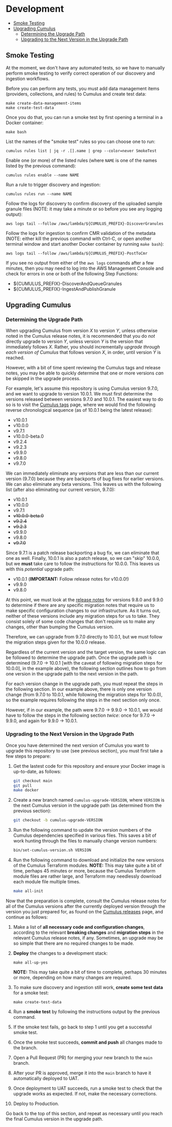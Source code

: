 # Development

- [Smoke Testing](#smoke-testing)
- [Upgrading Cumulus](#upgrading-cumulus)
  - [Determining the Upgrade Path](#determining-the-upgrade-path)
  - [Upgrading to the Next Version in the Upgrade Path](#upgrading-to-the-next-version-in-the-upgrade-path)

## Smoke Testing

At the moment, we don't have any automated tests, so we have to manually perform
smoke testing to verify correct operation of our discovery and ingestion
workflows.

Before you can perform any tests, you must add data management items
(providers, collections, and rules) to Cumulus and create test data:

```plain
make create-data-management-items
make create-test-data
```

Once you do that, you can run a smoke test by first opening a terminal in a
Docker container:

```plain
make bash
```

List the names of the "smoke test" rules so you can choose one to run:

```plain
cumulus rules list | jq -r .[].name | grep --color=never SmokeTest
```

Enable one (or more) of the listed rules (where `NAME` is one of the names listed
by the previous command):

```plain
cumulus rules enable --name NAME
```

Run a rule to trigger discovery and ingestion:

```plain
cumulus rules run --name NAME
```

Follow the logs for discovery to confirm discovery of the uploaded sample
granule files (NOTE: it may take a minute or so before you see any logging
output):

```plain
aws logs tail --follow /aws/lambda/${CUMULUS_PREFIX}-DiscoverGranules
```

Follow the logs for ingestion to confirm CMR validation of the metadata (NOTE:
either kill the previous command with Ctrl-C, or open another terminal window
and start another Docker container by running `make bash`):

```plain
aws logs tail --follow /aws/lambda/${CUMULUS_PREFIX}-PostToCmr
```

If you see no output from either of the `aws logs` commands after a few minutes,
then you may need to log into the AWS Management Console and check for errors in
one or both of the following Step Functions:

- ${CUMULUS_PREFIX}-DiscoverAndQueueGranules
- ${CUMULUS_PREFIX}-IngestAndPublishGranule

## Upgrading Cumulus

### Determining the Upgrade Path

When upgrading Cumulus from version _X_ to version _Y_, unless otherwise noted
in the Cumulus release notes, it is recommended that you do _not_ directly
upgrade to version _Y_, unless version _Y_ is the version that immediately
follows _X_. Rather, you should incrementally _upgrade through each version of
Cumulus_ that follows version _X_, in order, until version _Y_ is reached.

However, with a bit of time spent reviewing the Cumulus tags and release notes,
you may be able to quickly determine that one or more versions _can_ be skipped
in the upgrade process.

For example, let's assume this repository is using Cumulus version 9.7.0, and we
want to upgrade to version 10.0.1. We must first determine the versions released
between versions 9.7.0 and 10.0.1. The easiest way to do so is to visit the
[Cumulus tags] page, where we would find the following reverse chronological
sequence (as of 10.0.1 being the latest release):

- v10.0.1
- v10.0.0
- v9.7.1
- v10.0.0-beta.0
- v9.2.4
- v9.2.3
- v9.9.0
- v9.8.0
- v9.7.0

We can immediately eliminate any versions that are less than our current version
(9.7.0) because they are backports of bug fixes for earlier versions.  We can
also eliminate any beta versions. This leaves us with the following list (after
also eliminating our current version, 9.7.0):

- v10.0.1
- v10.0.0
- v9.7.1
- ~~v10.0.0-beta.0~~
- ~~v9.2.4~~
- ~~v9.2.3~~
- v9.9.0
- v9.8.0
- ~~v9.7.0~~

Since 9.7.1 is a patch release backporting a bug fix, we can eliminate that one
as well. Finally, 10.0.1 is also a patch release, so we can "skip" 10.0.0, but we
**must** take care to follow the instructions for 10.0.0.  This leaves us with
this _potential_ upgrade path:

- v10.0.1 (**IMPORTANT:** Follow release notes for v10.0.0!)
- v9.9.0
- v9.8.0

At this point, we must look at the [release notes][Cumulus releases] for versions
9.8.0 and 9.9.0 to determine if there are any specific migration notes that
require us to make specific configuration changes to our infrastructure.  As it
turns out, neither of these versions include any migration steps for us to take.
They consist solely of some code changes that don't require us to make any
changes, other than bumping the Cumulus version.

Therefore, we can upgrade from 9.7.0 directly to 10.0.1, but we must follow the
migration steps given for the 10.0.0 release.

Regardless of the current version and the target version, the same logic can be
followed to determine the upgrade path.  Once the upgrade path is determined
(9.7.0 -> 10.0.1 [with the caveat of following migration steps for 10.0.0], in
the example above), the following section outlines how to go from one version
in the upgrade path to the next version in the path.

For each version change in the upgrade path, you must repeat the steps in the
following section. In our example above, there is only one version change (from
9.7.0 to 10.0.1, while following the migration steps for 10.0.0), so the example
requires following the steps in the next section only once.

However, if in our example, the path were 9.7.0 -> 9.9.0 -> 10.0.1, we would
have to follow the steps in the following section _twice_: once for 9.7.0 ->
9.9.0, and again for 9.9.0 -> 10.0.1.

### Upgrading to the Next Version in the Upgrade Path

Once you have determined the next version of Cumulus you want to upgrade this
repository to use (see previous section), you must first take a few steps to
prepare:

1. Get the lastest code for this repository and ensure your Docker image is
   up-to-date, as follows:

   ```bash
   git checkout main
   git pull
   make docker
   ```

1. Create a new branch named `cumulus-upgrade-VERSION`, where `VERSION` is the
   next Cumulus version in the upgrade path (as determined from the previous
   section):

   ```bash
   git checkout -b cumulus-upgrade-VERSION
   ```

1. Run the following command to update the version numbers of the Cumulus
   dependencies specified in various files.  This saves a bit of work hunting
   through the files to manually change version numbers:

   ```bash
   bin/set-cumulus-version.sh VERSION
   ```

1. Run the following command to download and initialize the new versions of the
   Cumulus Terraform modules.  **NOTE:** This may take quite a bit of time,
   perhaps 45 minutes or more, because the Cumulus Terraform module files are
   rather large, and Terraform may needlessly download each module file multiple
   times.

   ```bash
   make all-init
   ```

Now that the preparation is complete, consult the Cumulus release notes for all
of the Cumulus versions after the currently deployed version through the version
you just prepared for, as found on the [Cumulus releases] page, and continue as
follows:

1. Make a list of **all necessary code and configuration changes**, according to
   the relevant **breaking changes** and **migration steps** in the relevant
   Cumulus release notes, if any.  Sometimes, an upgrade may be so simple that
   there are no required changes to be made.
1. **Deploy** the changes to a development stack:

   ```plain
   make all-up-yes
   ```

   **NOTE:** This may take quite a bit of time to complete, perhaps 30 minutes
   or more, depending on how many changes are required.
1. To make sure discovery and ingestion still work, **create some test data**
   for a smoke test:

   ```plain
   make create-test-data
   ```

1. Run a **smoke test** by following the instructions output by the previous
   command.
1. If the smoke test fails, go back to step 1 until you get a successful smoke
   test.
1. Once the smoke test succeeds, **commit and push** all changes made to the
   branch.
1. Open a Pull Request (PR) for merging your new branch to the `main` branch.
1. After your PR is approved, merge it into the `main` branch to have it
   automatically deployed to UAT.
1. Once deployment to UAT succeeds, run a smoke test to check that the upgrade
   works as expected.  If not, make the necessary corrections.
1. Deploy to Production.

Go back to the top of this section, and repeat as necessary until you reach the
final Cumulus version in the upgrade path.

[Cumulus releases]: https://github.com/nasa/cumulus/releases
[Cumulus tags]: https://github.com/nasa/cumulus/tags
